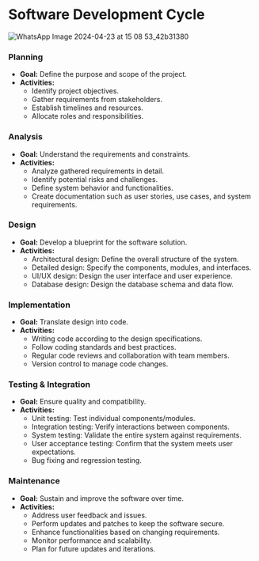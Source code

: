# Software Development Cycle

![WhatsApp Image 2024-04-23 at 15 08 53_42b31380](https://github.com/nandini-gangrade/Hexaware-Python-Training/assets/87817417/344f8494-db03-4c18-86ff-2725c8b2855b)

### Planning
- **Goal:** Define the purpose and scope of the project.
- **Activities:**
  - Identify project objectives.
  - Gather requirements from stakeholders.
  - Establish timelines and resources.
  - Allocate roles and responsibilities.

### Analysis
- **Goal:** Understand the requirements and constraints.
- **Activities:**
  - Analyze gathered requirements in detail.
  - Identify potential risks and challenges.
  - Define system behavior and functionalities.
  - Create documentation such as user stories, use cases, and system requirements.

### Design
- **Goal:** Develop a blueprint for the software solution.
- **Activities:**
  - Architectural design: Define the overall structure of the system.
  - Detailed design: Specify the components, modules, and interfaces.
  - UI/UX design: Design the user interface and user experience.
  - Database design: Design the database schema and data flow.

### Implementation
- **Goal:** Translate design into code.
- **Activities:**
  - Writing code according to the design specifications.
  - Follow coding standards and best practices.
  - Regular code reviews and collaboration with team members.
  - Version control to manage code changes.

### Testing & Integration
- **Goal:** Ensure quality and compatibility.
- **Activities:**
  - Unit testing: Test individual components/modules.
  - Integration testing: Verify interactions between components.
  - System testing: Validate the entire system against requirements.
  - User acceptance testing: Confirm that the system meets user expectations.
  - Bug fixing and regression testing.

### Maintenance
- **Goal:** Sustain and improve the software over time.
- **Activities:**
  - Address user feedback and issues.
  - Perform updates and patches to keep the software secure.
  - Enhance functionalities based on changing requirements.
  - Monitor performance and scalability.
  - Plan for future updates and iterations.

